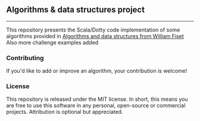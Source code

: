 ## Algorithms & data structures project
****

This repository presents the Scala/Dotty code implementation of some algorithms provided in [Algorithms and data structures from William Fiset](https://github.com/williamfiset/Algorithms)
Also more challenge examples added

### Contributing
If you'd like to add or improve an algorithm, your contribution is welcome!

### License
This repository is released under the MIT license. In short, this means you are free to use this software in any personal, open-source or commercial projects. Attribution is optional but appreciated.